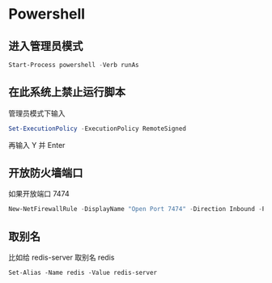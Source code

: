 # Powershell 
## 进入管理员模式
```powershell
Start-Process powershell -Verb runAs
```
## 在此系统上禁止运行脚本
管理员模式下输入
```powershell
Set-ExecutionPolicy -ExecutionPolicy RemoteSigned
```
再输入 Y 并 Enter
## 开放防火墙端口
如果开放端口 7474
```powershell
New-NetFirewallRule -DisplayName "Open Port 7474" -Direction Inbound -Protocol TCP -Action Allow -LocalPort 7474
```

## 取别名
比如给 redis-server 取别名 redis
```shell
Set-Alias -Name redis -Value redis-server
```